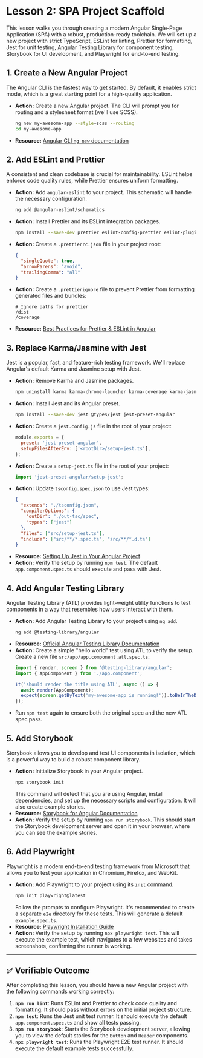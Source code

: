 # Lesson 2: SPA Project Scaffold

This lesson walks you through creating a modern Angular Single-Page Application (SPA) with a robust, production-ready toolchain. We will set up a new project with strict TypeScript, ESLint for linting, Prettier for formatting, Jest for unit testing, Angular Testing Library for component testing, Storybook for UI development, and Playwright for end-to-end testing.

## 1. Create a New Angular Project

The Angular CLI is the fastest way to get started. By default, it enables strict mode, which is a great starting point for a high-quality application.

- **Action:** Create a new Angular project. The CLI will prompt you for routing and a stylesheet format (we'll use SCSS).
  ```bash
  ng new my-awesome-app --style=scss --routing
  cd my-awesome-app
  ```
- **Resource:** [Angular CLI `ng new` documentation](https://angular.io/cli/new)

## 2. Add ESLint and Prettier

A consistent and clean codebase is crucial for maintainability. ESLint helps enforce code quality rules, while Prettier ensures uniform formatting.

- **Action:** Add `angular-eslint` to your project. This schematic will handle the necessary configuration.
  ```bash
  ng add @angular-eslint/schematics
  ```
- **Action:** Install Prettier and its ESLint integration packages.
  ```bash
  npm install --save-dev prettier eslint-config-prettier eslint-plugin-prettier
  ```
- **Action:** Create a `.prettierrc.json` file in your project root:
  ```json
  {
    "singleQuote": true,
    "arrowParens": "avoid",
    "trailingComma": "all"
  }
  ```
- **Action:** Create a `.prettierignore` file to prevent Prettier from formatting generated files and bundles:
  ```
  # Ignore paths for prettier
  /dist
  /coverage
  ```
- **Resource:** [Best Practices for Prettier & ESLint in Angular](https://www.angulararchitects.io/blog/best-practices-prettier-eslint/)

## 3. Replace Karma/Jasmine with Jest

Jest is a popular, fast, and feature-rich testing framework. We'll replace Angular's default Karma and Jasmine setup with Jest.

- **Action:** Remove Karma and Jasmine packages.
  ```bash
  npm uninstall karma karma-chrome-launcher karma-coverage karma-jasmine karma-jasmine-html-reporter jasmine-core jasmine-spec-reporter @types/jasmine
  ```
- **Action:** Install Jest and its Angular preset.
  ```bash
  npm install --save-dev jest @types/jest jest-preset-angular
  ```
- **Action:** Create a `jest.config.js` file in the root of your project:
  ```javascript
  module.exports = {
    preset: 'jest-preset-angular',
    setupFilesAfterEnv: ['<rootDir>/setup-jest.ts'],
  };
  ```
- **Action:** Create a `setup-jest.ts` file in the root of your project:
  ```typescript
  import 'jest-preset-angular/setup-jest';
  ```
- **Action:** Update `tsconfig.spec.json` to use Jest types:
  ```json
  {
    "extends": "./tsconfig.json",
    "compilerOptions": {
      "outDir": "./out-tsc/spec",
      "types": ["jest"]
    },
    "files": ["src/setup-jest.ts"],
    "include": ["src/**/*.spec.ts", "src/**/*.d.ts"]
  }
  ```
- **Resource:** [Setting Up Jest in Your Angular Project](https://medium.com/@philip.mutua/setting-up-jest-in-your-angular-16-project-3638ef65f3a3)
- **Action:** Verify the setup by running `npm test`. The default `app.component.spec.ts` should execute and pass with Jest.

## 4. Add Angular Testing Library

Angular Testing Library (ATL) provides light-weight utility functions to test components in a way that resembles how users interact with them.

- **Action:** Add Angular Testing Library to your project using `ng add`.
  ```bash
  ng add @testing-library/angular
  ```
- **Resource:** [Official Angular Testing Library Documentation](https://testing-library.com/docs/angular-testing-library/intro/)
- **Action:** Create a simple "hello world" test using ATL to verify the setup. Create a new file `src/app/app.component.atl.spec.ts`:
  ```typescript
  import { render, screen } from '@testing-library/angular';
  import { AppComponent } from './app.component';

  it('should render the title using ATL', async () => {
    await render(AppComponent);
    expect(screen.getByText('my-awesome-app is running!')).toBeInTheDocument();
  });
  ```
- Run `npm test` again to ensure both the original spec and the new ATL spec pass.

## 5. Add Storybook

Storybook allows you to develop and test UI components in isolation, which is a powerful way to build a robust component library.

- **Action:** Initialize Storybook in your Angular project.
  ```bash
  npx storybook init
  ```
  This command will detect that you are using Angular, install dependencies, and set up the necessary scripts and configuration. It will also create example stories.
- **Resource:** [Storybook for Angular Documentation](https://storybook.js.org/docs/angular/get-started/install)
- **Action:** Verify the setup by running `npm run storybook`. This should start the Storybook development server and open it in your browser, where you can see the example stories.

## 6. Add Playwright

Playwright is a modern end-to-end testing framework from Microsoft that allows you to test your application in Chromium, Firefox, and WebKit.

- **Action:** Add Playwright to your project using its `init` command.
  ```bash
  npm init playwright@latest
  ```
  Follow the prompts to configure Playwright. It's recommended to create a separate `e2e` directory for these tests. This will generate a default `example.spec.ts`.
- **Resource:** [Playwright Installation Guide](https://playwright.dev/docs/intro)
- **Action:** Verify the setup by running `npx playwright test`. This will execute the example test, which navigates to a few websites and takes screenshots, confirming the runner is working.

---

## ✅ Verifiable Outcome

After completing this lesson, you should have a new Angular project with the following commands working correctly:
1. **`npm run lint`**: Runs ESLint and Prettier to check code quality and formatting. It should pass without errors on the initial project structure.
2. **`npm test`**: Runs the Jest unit test runner. It should execute the default `app.component.spec.ts` and show all tests passing.
3. **`npm run storybook`**: Starts the Storybook development server, allowing you to view the default stories for the `Button` and `Header` components.
4. **`npx playwright test`**: Runs the Playwright E2E test runner. It should execute the default example tests successfully.